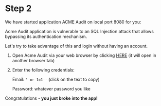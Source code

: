 # Step 2

We have started application ACME Audit on local port 8080 for you:

Acme Audit application is vulnerable to an SQL Injection attack that allows bypassing its authentication mechanism.

Let's try to take advantage of this and login without having an account.

1. Open Acme Audit via your web browser by clicking [HERE]({{TRAFFIC_HOST1_8080}}) (it will open in another browser tab)

2. Enter the following credentials:

    Email: `' or 1=1--` (click on the text to copy)

    Password: whatever password you like

Congratulations - **you just broke into the app!**

